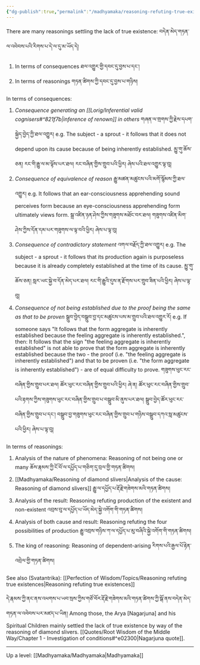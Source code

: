 ```yaml
---
{"dg-publish":true,"permalink":"/madhyamaka/reasoning-refuting-true-existence/"}
---
```


There are many reasonings settling the lack of true existence: བདེན་མེད་གཏན་ལ་འབེབས་པའི་རིགས་པ་དེ་ལ་དུ་མ་ཡོད་དེ། 
1. In terms of consequences ཐལ་འགྱུར་གྱི་དབང་དུ་བྱས་པ་དང་། 
2. In terms of reasonings གཏན་ཚིགས་ཀྱི་དབང་དུ་བྱས་པ་གཉིས། 

In terms of consequences:
1. *Consequence generating an [[Lorig/Inferential valid cognisers#^821f7b\|inference of renown]] in others* གཞན་ལ་གྲགས་ཀྱི་རྗེས་དཔག་སྐྱེད་བྱེད་ཀྱི་ཐལ་འགྱུར།
   e.g. The subject - a sprout - it follows that it does not depend upon its cause because of being inherently established. 
   མྱུ་གུ་ཆོས་ཅན། རང་གི་རྒྱུ་ལ་མ་ལྟོས་པར་ཐལ། རང་བཞིན་གྱིས་གྲུབ་པའི་ཕྱིར། ཞེས་པའི་ཐལ་འགྱུར་ལྟ་བུ།
2. *Consequence of equivalence of reason* རྒྱུ་མཚན་མཚུངས་པའི་མགོ་སྙོམས་ཀྱི་ཐལ་འགྱུར།
   e.g. It follows that an ear-consciousness apprehending sound perceives form because an eye-consciousness apprehending form ultimately views form. 
   སྒྲ་འཛིན་ཉན་ཤེས་ཀྱིས་གཟུགས་མཐོང་བར་ཐལ། གཟུགས་འཛིན་མིག་ཤེས་ཀྱིས་དོན་དམ་པར་གཟུགས་ལ་ལྟ་བའི་ཕྱིར། ཞེས་པ་ལྟ་བུ།
3. *Consequence of contradictory statement* འགལ་བརྗོད་ཀྱི་ཐལ་འགྱུར།
   e.g. The subject - a sprout - it follows that its production again is purposeless because it is already completely established at the time of its cause.
   མྱུ་གུ་ཆོས་ཅན། སླར་ཡང་སྐྱེ་བ་དོན་མེད་པར་ཐལ། རང་གི་རྒྱུའི་དུས་ན་རྫོགས་པར་གྲུབ་ཟིན་པའི་ཕྱིར། ཞེས་པ་ལྟ་བུ།
4. *Consequence of not being established due to the proof being the same as that to be proven*
   སྒྲུབ་བྱེད་བསྒྲུབ་བྱ་དང་མཚུངས་པས་མ་གྲུབ་པའི་ཐལ་འགྱུར་རོ།
   e.g. If someone says "It follows that the form aggregate is inherently established because the feeling aggregate is inherently established.", then: It follows that the sign "the feeling aggregate is inherently established" is not able to prove that the form aggregate is inherently established because the two - the proof (i.e. "the feeling aggregate is inherently established") and that to be proven (i.e. "the form aggregate is inherently established") - are of equal difficulty to prove. 
   གཟུགས་ཕུང་རང་བཞིན་གྱིས་གྲུབ་པར་ཐལ། ཚོར་ཕུང་རང་བཞིན་གྱིས་གྲུབ་པའི་ཕྱིར། ཞེ་ན། 
   ཚོར་ཕུང་རང་བཞིན་གྱིས་གྲུབ་པའི་རྟགས་ཀྱིས་གཟུགས་ཕུང་རང་བཞིན་གྱིས་གྲུབ་པ་བསྒྲུབ་མི་ནུས་པར་ཐལ། 
   སྒྲུབ་བྱེད་ཚོར་ཕུང་རང་བཞིན་གྱིས་གྲུབ་པ་དང་། བསྒྲུབ་བྱ་གཟུགས་ཕུང་རང་བཞིན་གྱིས་གྲུབ་པ་གཉིས་བསྒྲུབ་དཀའ་སླ་མཚུངས་པའི་ཕྱིར། ཞེས་པ་ལྟ་བུ།

In terms of reasonings:
1. Analysis of the nature of phenomena: Reasoning of not being one or many
   ཆོས་རྣམས་ཀྱི་ངོ་བོ་ལ་དཔྱོད་པ་གཅིག་དུ་བྲལ་གྱི་གཏན་ཚིགས། 
2. [[Madhyamaka/Reasoning of diamond slivers\|Analysis of the cause: Reasoning of diamond slivers]] རྒྱུ་ལ་དཔྱོད་པ་རྡོ་རྗེ་གཟེགས་མའི་གཏན་ཚིགས། 
3. Analysis of the result: Reasoning refuting production of the existent and non-existent
   འབྲས་བུ་ལ་དཔྱོད་པ་ཡོད་མེད་སྐྱེ་འགོག་གི་གཏན་ཚིགས། 
4. Analysis of both cause and result: Reasoning refuting the four possibilities of production
   རྒྱུ་འབྲས་གཉིས་ཀ་ལ་དཔྱོད་པ་མུ་བཞིའི་སྐྱེ་འགོག་གི་གཏན་ཚིགས།
5. The king of reasoning: Reasoning of dependent-arising རིགས་པའི་རྒྱལ་པོ་རྟེན་འབྲེལ་གྱི་གཏན་ཚིགས།

See also (Svatantrika): [[Perfection of Wisdom/Topics/Reasoning refuting true existences\|Reasoning refuting true existences]]

དེ་རྣམས་ཀྱི་ནང་ནས་འཕགས་པ་ཡབ་སྲས་ཀྱིས་གཙོ་བོར་རྡོ་རྗེ་གཟེགས་མའི་གཏན་ཚིགས་ཀྱི་སྒོ་ནས་བདེན་མེད་གཏན་ལ་འབེབས་པར་མཛད་པ་ཡིན།
Among those, the Arya [Nagarjuna] and his Spiritual Children mainly settled the lack of true existence by way of the reasoning of diamond slivers. [[Quotes/Root Wisdom of the Middle Way/Chapter 1 - Investigation of conditions#^e02300\|Nagarjuna quote]].

---
Up a level: [[Madhyamaka/Madhyamaka\|Madhyamaka]]
